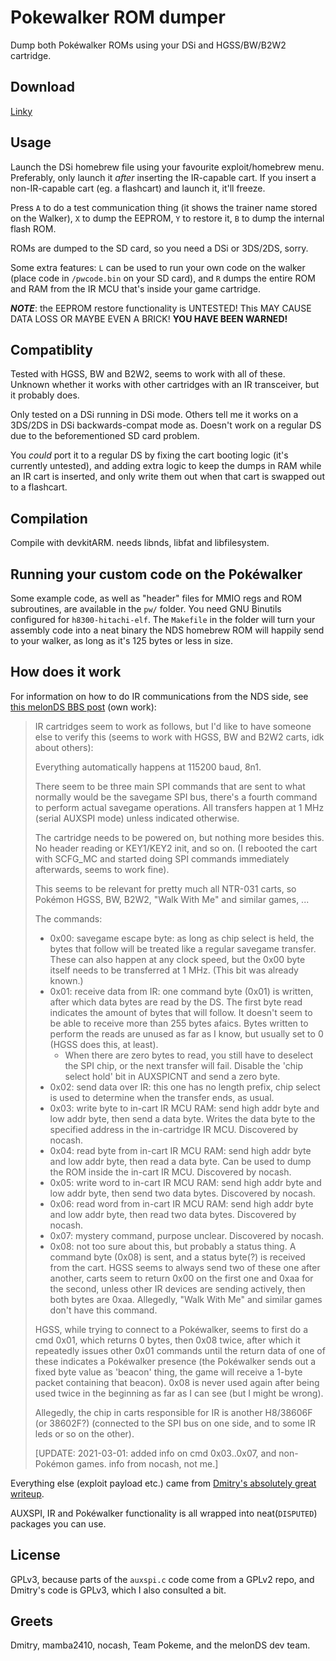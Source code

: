 
# Pokewalker ROM dumper

Dump both Pokéwalker ROMs using your DSi and HGSS/BW/B2W2 cartridge.

## Download

[Linky](https://pcy.be/tmp/miscbin/auxspi-ir.nds)

## Usage

Launch the DSi homebrew file using your favourite exploit/homebrew menu.
Preferably, only launch it *after* inserting the IR-capable cart. If you insert
a non-IR-capable cart (eg. a flashcart) and launch it, it'll freeze.

Press `A` to do a test communication thing (it shows the trainer name stored on
the Walker), `X` to dump the EEPROM, `Y` to restore it, `B` to dump the
internal flash ROM.

ROMs are dumped to the SD card, so you need a DSi or 3DS/2DS, sorry.

Some extra features: `L` can be used to run your own code on the walker (place
code in `/pwcode.bin` on your SD card), and `R` dumps the entire ROM and RAM
from the IR MCU that's inside your game cartridge.

***NOTE***: the EEPROM restore functionality is UNTESTED! This MAY CAUSE DATA
LOSS OR MAYBE EVEN A BRICK! **YOU HAVE BEEN WARNED!**

## Compatiblity

Tested with HGSS, BW and B2W2, seems to work with all of these. Unknown whether
it works with other cartridges with an IR transceiver, but it probably does.

Only tested on a DSi running in DSi mode. Others tell me it works on a 3DS/2DS in
DSi backwards-compat mode as. Doesn't work on a regular DS due to the
beforementioned SD card problem.

You *could* port it to a regular DS by fixing the cart booting logic (it's
currently untested), and adding extra logic to keep the dumps in RAM while an
IR cart is inserted, and only write them out when that cart is swapped out to
a flashcart.

## Compilation

Compile with devkitARM. needs libnds, libfat and libfilesystem.

## Running your custom code on the Pokéwalker

Some example code, as well as "header" files for MMIO regs and ROM subroutines,
are available in the `pw/` folder. You need GNU Binutils configured for
`h8300-hitachi-elf`. The `Makefile` in the folder will turn your assembly
code into a neat binary the NDS homebrew ROM will happily send to your walker,
as long as it's 125 bytes or less in size.

## How does it work

For information on how to do IR communications from the NDS side, see [this
melonDS BBS post](http://melonds.kuribo64.net/board/thread.php?pid=2762#2762)
(own work):

> IR cartridges seem to work as follows, but I'd like to have someone else to
> verify this (seems to work with HGSS, BW and B2W2 carts, idk about others):
>
> Everything automatically happens at 115200 baud, 8n1.
>
> There seem to be three main SPI commands that are sent to what normally would
> be the savegame SPI bus, there's a fourth command to perform actual savegame
> operations. All transfers happen at 1 MHz (serial AUXSPI mode) unless indicated
> otherwise.
>
> The cartridge needs to be powered on, but nothing more besides this. No header
> reading or KEY1/KEY2 init, and so on. (I rebooted the cart with SCFG_MC and
> started doing SPI commands immediately afterwards, seems to work fine).
>
> This seems to be relevant for pretty much all NTR-031 carts, so Pokémon HGSS,
> BW, B2W2, "Walk With Me" and similar games, ...
>
> The commands:
>
> * 0x00: savegame escape byte: as long as chip select is held, the bytes that
>   follow will be treated like a regular savegame transfer. These can also happen
>   at any clock speed, but the 0x00 byte itself needs to be transferred at 1 MHz.
>   (This bit was already known.)
> * 0x01: receive data from IR: one command byte (0x01) is written, after which
>   data bytes are read by the DS. The first byte read indicates the amount of
>   bytes that will follow. It doesn't seem to be able to receive more than 255
>   bytes afaics. Bytes written to perform the reads are unused as far as I know,
>   but usually set to 0 (HGSS does this, at least).
>   * When there are zero bytes to read, you still have to deselect the SPI chip, or
>     the next transfer will fail. Disable the 'chip select hold' bit in AUXSPICNT
>     and send a zero byte.
> * 0x02: send data over IR: this one has no length prefix, chip select is used to
>   determine when the transfer ends, as usual.
> * 0x03: write byte to in-cart IR MCU RAM: send high addr byte and low addr byte,
>   then send a data byte. Writes the data byte to the specified address in the
>   in-cartridge IR MCU. Discovered by nocash.
> * 0x04: read byte from in-cart IR MCU RAM: send high addr byte and low addr byte,
>   then read a data byte. Can be used to dump the ROM inside the in-cart IR MCU.
>   Discovered by nocash.
> * 0x05: write word to in-cart IR MCU RAM: send high addr byte and low addr byte,
>   then send two data bytes. Discovered by nocash.
> * 0x06: read word from in-cart IR MCU RAM: send high addr byte and low addr byte,
>   then read two data bytes. Discovered by nocash.
> * 0x07: mystery command, purpose unclear. Discovered by nocash.
> * 0x08: not too sure about this, but probably a status thing. A command byte
>   (0x08) is sent, and a status byte(?) is received from the cart. HGSS seems to
>   always send two of these one after another, carts seem to return 0x00 on the
>   first one and 0xaa for the second, unless other IR devices are sending
>   actively, then both bytes are 0xaa. Allegedly, "Walk With Me" and similar games
>   don't have this command.
>
> HGSS, while trying to connect to a Pokéwalker, seems to first do a cmd 0x01,
> which returns 0 bytes, then 0x08 twice, after which it repeatedly issues other
> 0x01 commands until the return data of one of these indicates a Pokéwalker
> presence (the Pokéwalker sends out a fixed byte value as 'beacon' thing, the
> game will receive a 1-byte packet containing that beacon). 0x08 is never used
> again after being used twice in the beginning as far as I can see (but I might
> be wrong).
>
> Allegedly, the chip in carts responsible for IR is another H8/38606F (or
> 38602F?) (connected to the SPI bus on one side, and to some IR leds or so on
> the other).
>
> [UPDATE: 2021-03-01: added info on cmd 0x03..0x07, and non-Pokémon games. info
> from nocash, not me.]

Everything else (exploit payload etc.) came from [Dmitry's absolutely great
writeup](http://dmitry.gr/?r=05.Projects&proj=28.%20pokewalker#_TOC_af123b35f7bb7a64f7b746e581c6d8af).

AUXSPI, IR and Pokéwalker functionality is all wrapped into neat(`DISPUTED`)
packages you can use.

## License

GPLv3, because parts of the `auxspi.c` code come from a GPLv2 repo, and
Dmitry's code is GPLv3, which I also consulted a bit.

## Greets

Dmitry, mamba2410, nocash, Team Pokeme, and the melonDS dev team.

